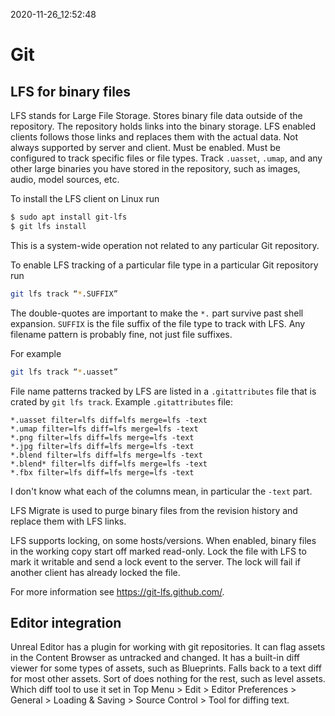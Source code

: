 2020-11-26_12:52:48

# Git

## LFS for binary files

LFS stands for Large File Storage.
Stores binary file data outside of the repository.
The repository holds links into the binary storage.
LFS enabled clients follows those links and replaces them with the actual data.
Not always supported by server and client.
Must be enabled.
Must be configured to track specific files or file types.
Track `.uasset`, `.umap`, and any other large binaries you have stored in the repository, such as images, audio, model sources, etc.

To install the LFS client on Linux run
```bash
$ sudo apt install git-lfs
$ git lfs install
```
This is a system-wide operation not related to any particular Git repository.

To enable LFS tracking of a particular file type in a particular Git repository run
```bash
git lfs track “*.SUFFIX”
```
The double-quotes are important to make the `*.` part survive past shell expansion.
`SUFFIX` is the file suffix of the file type to track with LFS.
Any filename pattern is probably fine, not just file suffixes.

For example
```bash
git lfs track “*.uasset”
```

File name patterns tracked by LFS are listed in a `.gitattributes` file that is crated by `git lfs track`.
Example `.gitattributes` file:
```
*.uasset filter=lfs diff=lfs merge=lfs -text
*.umap filter=lfs diff=lfs merge=lfs -text
*.png filter=lfs diff=lfs merge=lfs -text
*.jpg filter=lfs diff=lfs merge=lfs -text
*.blend filter=lfs diff=lfs merge=lfs -text
*.blend* filter=lfs diff=lfs merge=lfs -text
*.fbx filter=lfs diff=lfs merge=lfs -text
```
I don't know what each of the columns mean, in particular the `-text` part.

LFS Migrate is used to purge binary files from the revision history and replace them with LFS links.

LFS supports locking, on some hosts/versions.
When enabled, binary files in the working copy start off marked read-only.
Lock the file with LFS to mark it writable and send a lock event to the server.
The lock will fail if another client has already locked the file.

For more information see https://git-lfs.github.com/.

## Editor integration
Unreal Editor has a plugin for working with git repositories.
It can flag assets in the Content Browser as untracked and changed.
It has a built-in diff viewer for some types of assets, such as Blueprints.
Falls back to a text diff for most other assets.
Sort of does nothing for the rest, such as level assets.
Which diff tool to use it set in Top Menu > Edit > Editor Preferences > General > Loading & Saving > Source Control > Tool for diffing text.